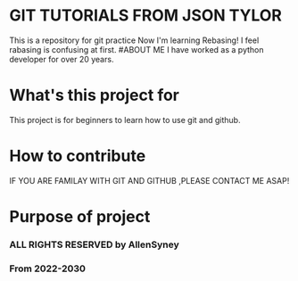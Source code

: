 # GIT TUTORIALS FROM JSON TYLOR

This is a repository for git practice
Now I'm learning Rebasing!
I feel rabasing is confusing at first.
#ABOUT ME
I have worked as a python developer for over 20 years.

# What's this project for

This project is for beginners to learn how to use git and github.

# How to contribute

IF YOU ARE FAMILAY WITH GIT AND GITHUB ,PLEASE CONTACT ME ASAP!

# Purpose of project

### ALL RIGHTS RESERVED by AllenSyney

### From 2022-2030
